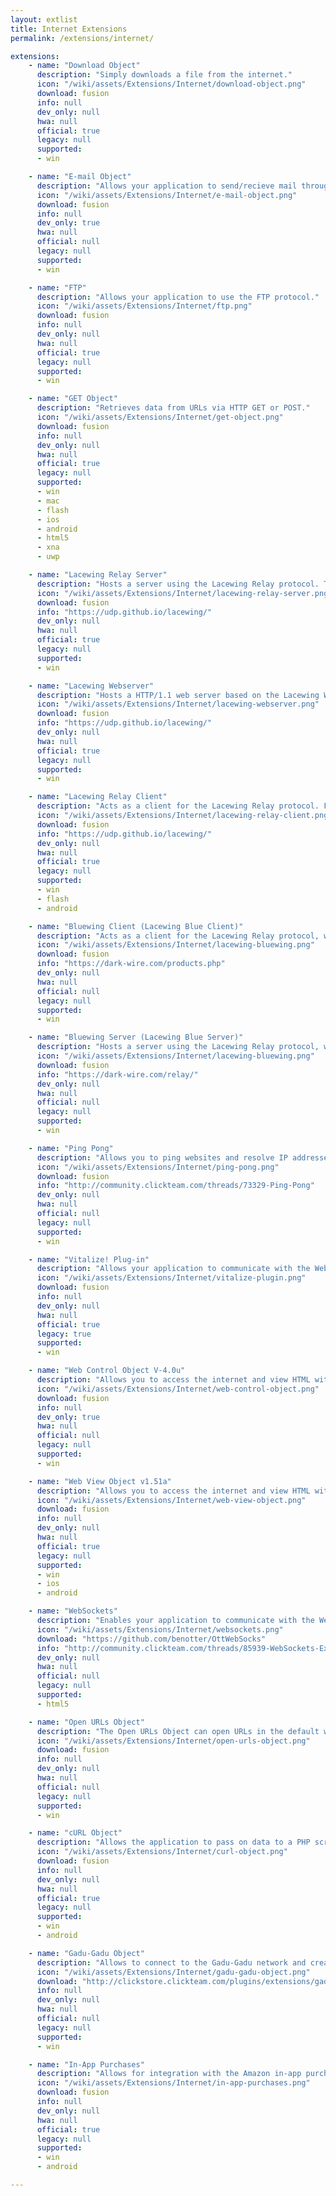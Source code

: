```yaml
---
layout: extlist
title: Internet Extensions
permalink: /extensions/internet/

extensions:
    - name: "Download Object"
      description: "Simply downloads a file from the internet."
      icon: "/wiki/assets/Extensions/Internet/download-object.png"
      download: fusion
      info: null
      dev_only: null
      hwa: null
      official: true
      legacy: null
      supported:
      - win

    - name: "E-mail Object"
      description: "Allows your application to send/recieve mail through IMAP or POP3 as well as check if e-mail addresses are in a valid format. For developer versions only."
      icon: "/wiki/assets/Extensions/Internet/e-mail-object.png"
      download: fusion
      info: null
      dev_only: true
      hwa: null
      official: null
      legacy: null
      supported:
      - win

    - name: "FTP"
      description: "Allows your application to use the FTP protocol."
      icon: "/wiki/assets/Extensions/Internet/ftp.png"
      download: fusion
      info: null
      dev_only: null
      hwa: null
      official: true
      legacy: null
      supported:
      - win

    - name: "GET Object"
      description: "Retrieves data from URLs via HTTP GET or POST."
      icon: "/wiki/assets/Extensions/Internet/get-object.png"
      download: fusion
      info: null
      dev_only: null
      hwa: null
      official: true
      legacy: null
      supported:
      - win
      - mac
      - flash
      - ios
      - android
      - html5
      - xna
      - uwp

    - name: "Lacewing Relay Server"
      description: "Hosts a server using the Lacewing Relay protocol. This extension is outdated, use Bluewing Server instead."
      icon: "/wiki/assets/Extensions/Internet/lacewing-relay-server.png"
      download: fusion
      info: "https://udp.github.io/lacewing/"
      dev_only: null
      hwa: null
      official: true
      legacy: null
      supported:
      - win

    - name: "Lacewing Webserver"
      description: "Hosts a HTTP/1.1 web server based on the Lacewing Webserver C++ library. Controlled by entirely by events."
      icon: "/wiki/assets/Extensions/Internet/lacewing-webserver.png"
      download: fusion
      info: "https://udp.github.io/lacewing/"
      dev_only: null
      hwa: null
      official: true
      legacy: null
      supported:
      - win

    - name: "Lacewing Relay Client"
      description: "Acts as a client for the Lacewing Relay protocol. For Windows, use Bluewing Client."
      icon: "/wiki/assets/Extensions/Internet/lacewing-relay-client.png"
      download: fusion
      info: "https://udp.github.io/lacewing/"
      dev_only: null
      hwa: null
      official: true
      legacy: null
      supported:
      - win
      - flash
      - android

    - name: "Bluewing Client (Lacewing Blue Client)"
      description: "Acts as a client for the Lacewing Relay protocol, with additional bug fixes and improvements. Only compatible with Windows; Use Lacewing Relay Client for Android and Flash support. (Latest version as of 7/2/2017: b70)"
      icon: "/wiki/assets/Extensions/Internet/lacewing-bluewing.png"
      download: fusion
      info: "https://dark-wire.com/products.php"
      dev_only: null
      hwa: null
      official: null
      legacy: null
      supported:
      - win

    - name: "Bluewing Server (Lacewing Blue Server)"
      description: "Hosts a server using the Lacewing Relay protocol, with additional bug fixes and improvements. Replaces Lacewing Relay Server. (Latest version as of 7/2/2017: b4)"
      icon: "/wiki/assets/Extensions/Internet/lacewing-bluewing.png"
      download: fusion
      info: "https://dark-wire.com/relay/"
      dev_only: null
      hwa: null
      official: null
      legacy: null
      supported:
      - win

    - name: "Ping Pong"
      description: "Allows you to ping websites and resolve IP addresses."
      icon: "/wiki/assets/Extensions/Internet/ping-pong.png"
      download: fusion
      info: "http://community.clickteam.com/threads/73329-Ping-Pong"
      dev_only: null
      hwa: null
      official: null
      legacy: null
      supported:
      - win

    - name: "Vitalize! Plug-in"
      description: "Allows your application to communicate with the Web browser through the Vitalize! plugin. Not compatible with CF2.5."
      icon: "/wiki/assets/Extensions/Internet/vitalize-plugin.png"
      download: fusion
      info: null
      dev_only: null
      hwa: null
      official: true
      legacy: true
      supported:
      - win

    - name: "Web Control Object V-4.0u"
      description: "Allows you to access the internet and view HTML within the application."
      icon: "/wiki/assets/Extensions/Internet/web-control-object.png"
      download: fusion
      info: null
      dev_only: true
      hwa: null
      official: null
      legacy: null
      supported:
      - win

    - name: "Web View Object v1.51a"
      description: "Allows you to access the internet and view HTML within the application."
      icon: "/wiki/assets/Extensions/Internet/web-view-object.png"
      download: fusion
      info: null
      dev_only: null
      hwa: null
      official: true
      legacy: null
      supported:
      - win
      - ios
      - android

    - name: "WebSockets"
      description: "Enables your application to communicate with the WebSockets protocol."
      icon: "/wiki/assets/Extensions/Internet/websockets.png"
      download: "https://github.com/benotter/OttWebSocks"
      info: "http://community.clickteam.com/threads/85939-WebSockets-Extension-prerelease"
      dev_only: null
      hwa: null
      official: null
      legacy: null
      supported:
      - html5

    - name: "Open URLs Object"
      description: "The Open URLs Object can open URLs in the default web browser."
      icon: "/wiki/assets/Extensions/Internet/open-urls-object.png"
      download: fusion
      info: null
      dev_only: null
      hwa: null
      official: null
      legacy: null
      supported:
      - win

    - name: "cURL Object"
      description: "Allows the application to pass on data to a PHP script server side files (Pictures, Data files)"
      icon: "/wiki/assets/Extensions/Internet/curl-object.png"
      download: fusion
      info: null
      dev_only: null
      hwa: null
      official: true
      legacy: null
      supported:
      - win
      - android

    - name: "Gadu-Gadu Object"
      description: "Allows to connect to the Gadu-Gadu network and create your own communicator. Requires a free account at gadu-gadu.pl."
      icon: "/wiki/assets/Extensions/Internet/gadu-gadu-object.png"
      download: "http://clickstore.clickteam.com/plugins/extensions/gadu-gadu-object"
      info: null
      dev_only: null
      hwa: null
      official: null
      legacy: null
      supported:
      - win

    - name: "In-App Purchases"
      description: "Allows for integration with the Amazon in-app purchases service."
      icon: "/wiki/assets/Extensions/Internet/in-app-purchases.png"
      download: fusion
      info: null
      dev_only: null
      hwa: null
      official: true
      legacy: null
      supported:
      - win
      - android

---
```

